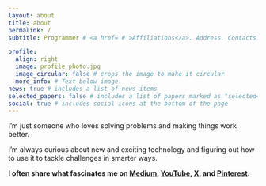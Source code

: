 ```yaml
---
layout: about
title: about
permalink: /
subtitle: Programmer # <a href='#'>Affiliations</a>. Address. Contacts. Motto. Etc.

profile:
  align: right
  image: profile_photo.jpg
  image_circular: false # crops the image to make it circular
  more_info: # Text below image
news: true # includes a list of news items
selected_papers: false # includes a list of papers marked as "selected={true}"
social: true # includes social icons at the bottom of the page
---
```


I’m just someone who loves solving problems and making things work better. 

I’m always curious about new and exciting technology and figuring out how to use it to tackle challenges in smarter ways.

**I often share what fascinates me on [Medium](https://medium.com/@manthansolanki), [YouTube](https://www.youtube.com/@manthan1999), [X](https://x.com/_manthansolanki), and [Pinterest](https://in.pinterest.com/manthan1999/).**
